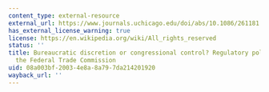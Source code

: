 ```yaml
---
content_type: external-resource
external_url: https://www.journals.uchicago.edu/doi/abs/10.1086/261181
has_external_license_warning: true
license: https://en.wikipedia.org/wiki/All_rights_reserved
status: ''
title: Bureaucratic discretion or congressional control? Regulatory policymaking by
  the Federal Trade Commission
uid: 08a003bf-2003-4e8a-8a79-7da214201920
wayback_url: ''
---
```

